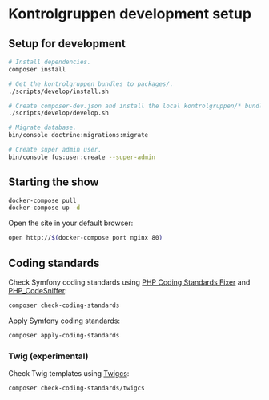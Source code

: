 # Kontrolgruppen development setup

## Setup for development

```sh
# Install dependencies.
composer install

# Get the kontrolgruppen bundles to packages/.
./scripts/develop/install.sh

# Create composer-dev.json and install the local kontrolgruppen/* bundles.
./scripts/develop/develop.sh

# Migrate database.
bin/console doctrine:migrations:migrate

# Create super admin user.
bin/console fos:user:create --super-admin
```

## Starting the show

```sh
docker-compose pull
docker-compose up -d
```

Open the site in your default browser:

```sh
open http://$(docker-compose port nginx 80)
```

## Coding standards

Check Symfony coding standards using [PHP Coding Standards
Fixer](https://github.com/FriendsOfPHP/PHP-CS-Fixer) and
[PHP_CodeSniffer](https://github.com/squizlabs/PHP_CodeSniffer):

```sh
composer check-coding-standards
```

Apply Symfony coding standards:

```sh
composer apply-coding-standards
```

### Twig (experimental)

Check Twig templates using [Twigcs](https://github.com/allocine/twigcs):

```sh
composer check-coding-standards/twigcs
```
